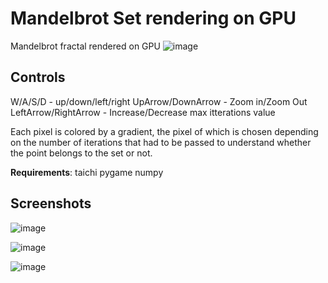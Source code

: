 # Mandelbrot Set rendering on GPU

Mandelbrot fractal rendered on GPU
![image](https://github.com/user-attachments/assets/d4c23332-a744-4d49-a4c6-13c3b5868c38)

## Controls
W/A/S/D - up/down/left/right
UpArrow/DownArrow - Zoom in/Zoom Out
LeftArrow/RightArrow - Increase/Decrease max itterations value

Each pixel is colored by a gradient, the pixel of which is chosen depending on the number of iterations that had to be passed to understand whether the point belongs to the set or not.

**Requirements**:
taichi
pygame
numpy

## Screenshots

![image](https://github.com/user-attachments/assets/4029901d-e3fa-40ed-8bc6-eadf61e55d66)
 
![image](https://github.com/user-attachments/assets/b37a92db-fb60-44f8-9619-7574e87c7857)

![image](https://github.com/user-attachments/assets/ea1dceb8-ef55-4ecd-b6d1-c73ad44bbec0)
